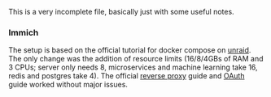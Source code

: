 This is a very incomplete file, basically just with some useful notes.

### Immich

The setup is based on the official tutorial for docker compose on [unraid](https://immich.app/docs/install/unraid/).
The only change was the addition of resource limits (16/8/4GBs of RAM and 3 CPUs; server only needs 8, microservices and machine learning take 16, redis and postgres take 4).
The official [reverse proxy](https://immich.app/docs/administration/reverse-proxy) guide and 
[OAuth](https://immich.app/docs/administration/oauth) guide worked without major issues.
